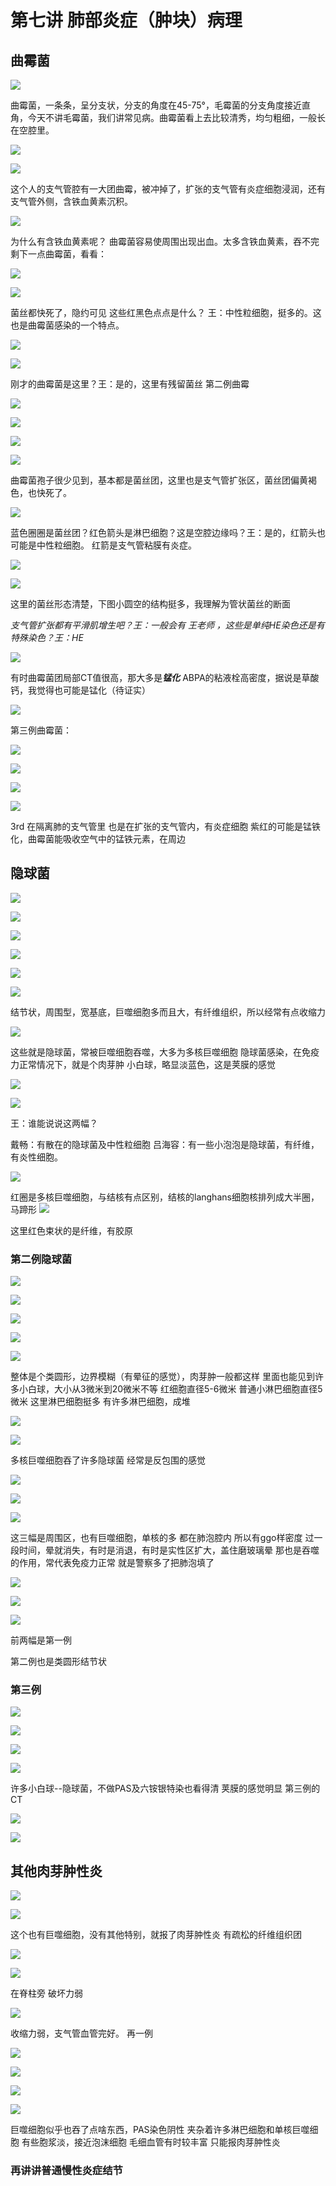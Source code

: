 # 第七讲 肺部炎症（肿块）病理
## 曲霉菌

![](./_image/0c96b6eae49a4a3f30e962d7b35518d.jpg)

曲霉菌，一条条，呈分支状，分支的角度在45-75°，毛霉菌的分支角度接近直角，今天不讲毛霉菌，我们讲常见病。曲霉菌看上去比较清秀，均匀粗细，一般长在空腔里。

![](./_image/28c8df17ae22cc6a1565301b87f7bd7.jpg)

![](./_image/7067a89969abbbf0835bd2ddb3052f0.jpg)

这个人的支气管腔有一大团曲霉，被冲掉了，扩张的支气管有炎症细胞浸润，还有支气管外侧，含铁血黄素沉积。

![](./_image/ffedc7574b6e5753b42dcc7997ddf55.jpg)

为什么有含铁血黄素呢？
曲霉菌容易使周围出现出血。太多含铁血黄素，吞不完
剩下一点曲霉菌，看看：

![](./_image/aee19ced16a02a752e7ae8ec553d8e5.jpg)

![](./_image/fab16e35d9e956a93740a8a056ea425.jpg)

菌丝都快死了，隐约可见
这些红黑色点点是什么？
王：中性粒细胞，挺多的。这也是曲霉菌感染的一个特点。

![](./_image/dc923e3304681e621e824f36c264a5f.jpg)

![](./_image/38ec0848108835222a051e330284072.jpg)

刚才的曲霉菌是这里？王：是的，这里有残留菌丝
第二例曲霉

![](./_image/f9b5c09a54693863971b12d109820e8.jpg)

![](./_image/9bc17483e770c0718ce78dc8ccb084a.jpg)

![](./_image/c43ac5363b2aa71497d797815b9149c.jpg)

![](./_image/2c97a7caa8e7a0da1f952d87e4d63d0.jpg)

曲霉菌孢子很少见到，基本都是菌丝团，这里也是支气管扩张区，菌丝团偏黄褐色，也快死了。


![](./_image/72ed1875490cb2a60b12467a2490bba.jpg)

蓝色圈圈是菌丝团？红色箭头是淋巴细胞？这是空腔边缘吗？王：是的，红箭头也可能是中性粒细胞。
红箭是支气管粘膜有炎症。

![](./_image/8b0bea7c9fc7baf8dc13d12da298397.jpg)


![](./_image/fb01e91e67f84d6b72fc62e19990f30.jpg)

这里的菌丝形态清楚，下图小圆空的结构挺多，我理解为管状菌丝的断面

*支气管扩张都有平滑肌增生吧？王：一般会有*
*王老师 ，这些是单纯HE染色还是有特殊染色？王：HE*

![](./_image/dcb7aeabb0c4a027eae967c5e342325.jpg)

有时曲霉菌团局部CT值很高，那大多是***锰化***
ABPA的粘液栓高密度，据说是草酸钙，我觉得也可能是锰化（待证实）

![](./_image/696bb29f6243cf2584264bd0f92d20a.jpg)


第三例曲霉菌：

![](./_image/cc79739f747755606cdf58a5039ef8c.jpg)

![](./_image/4b65c31b70bfaf609038f5c46dd6561.jpg)

![](./_image/0ec1cc4ad7e152f4fb1c18b657bfb37.jpg)



![](./_image/fd51c1c1858db6b0d087e9e7cf9e361.jpg)

3rd 在隔离肺的支气管里
也是在扩张的支气管内，有炎症细胞
紫红的可能是锰铁化，曲霉菌能吸收空气中的锰铁元素，在周边

## 隐球菌

![](./_image/f9aef2d49eae5a79da6524bc9a9b6fe.jpg)

![](./_image/2274b0771f680a6c892e48d4f926d4b.jpg)

![](./_image/a548e79e623116f9497525c7c16de0d.jpg)

![](./_image/301e45c24640c65fd00aeaa538ea358.jpg)

![](./_image/983b3047b7b6576b476ca40509697a9.jpg)

![](./_image/e8a7d6268afdfdc5e24e00558187c7f.jpg)

结节状，周围型，宽基底，巨噬细胞多而且大，有纤维组织，所以经常有点收缩力

![](./_image/3f23e10b060a82f80b677d75202bd5f.jpg)

这些就是隐球菌，常被巨噬细胞吞噬，大多为多核巨噬细胞
隐球菌感染，在免疫力正常情况下，就是个肉芽肿
小白球，略显淡蓝色，这是荚膜的感觉


![](./_image/429a09a32b530356a5511a7b82c7035.jpg)

![](./_image/4b1624727ee84cdc5ac1d27e3ac7629.jpg)

王：谁能说说这两幅？

戴畅：有散在的隐球菌及中性粒细胞
吕海容：有一些小泡泡是隐球菌，有纤维，有炎性细胞。


![](./_image/0248b1cf327efcb654c3f3cda6801a7.jpg)

红圈是多核巨噬细胞，与结核有点区别，结核的langhans细胞核排列成大半圈，马蹄形
![](./_image/c3ce0e0990541b2069a082ce31241d9.jpg)

这里红色束状的是纤维，有胶原

### 第二例隐球菌


![](./_image/683a347daa2f3bb3d028a84ba8ce7c0.jpg)

![](./_image/9d1d9f6f4212153bb6c087f1c9a837f.jpg)

![](./_image/b91350a48f7fcce8ae677e95802594b.jpg)

![](./_image/dadf5934f7c29fe015bf126bb5f50c8.jpg)

![](./_image/cade3f0810f6261308115424d16fc57.jpg)

整体是个类圆形，边界模糊（有晕征的感觉），肉芽肿一般都这样
里面也能见到许多小白球，大小从3微米到20微米不等
红细胞直径5-6微米
普通小淋巴细胞直径5微米
这里淋巴细胞挺多
有许多淋巴细胞，成堆

![](./_image/5f9d9dbb9be93f7c60334a85c9b15d4.jpg)

![](./_image/752cfd9a09a136d490d5f128867745f.jpg)

多核巨噬细胞吞了许多隐球菌
经常是反包围的感觉


![](./_image/b3c70f87d0135bb6d8a56ee18aef817.jpg)

![](./_image/ccc1c2a0ab2c3d303e982e836c8050a.jpg)

![](./_image/aec436d0d85cf13fae3c70ac16848b3.jpg)

这三幅是周围区，也有巨噬细胞，单核的多
都在肺泡腔内
所以有ggo样密度
过一段时间，晕就消失，有时是消退，有时是实性区扩大，盖住磨玻璃晕
那也是吞噬的作用，常代表免疫力正常
就是警察多了把肺泡填了


![](./_image/f7f86f9b251e8b5f7e2f39af5367916.jpg)

![](./_image/7f5b4e02ba95963c57705f44262ac0c.jpg)

![](./_image/015d2183f616335641a417046a8ad2e.jpg)

前两幅是第一例

第二例也是类圆形结节状
### 第三例

![](./_image/4258ff42972a936398da609d60f8a8e.jpg)

![](./_image/16cc884470f9b9fba105d9c5fcf6062.jpg)

![](./_image/d723ba10b89fc188fcbdd2eeaec8e19.jpg)

![](./_image/005ecb0cdae996f0c17b8d0f4cab492.jpg)

许多小白球--隐球菌，不做PAS及六铵银特染也看得清
荚膜的感觉明显
第三例的CT

![](./_image/16f068e43c04a3dafc22729f78bfe87.jpg)

![](./_image/719d9d5938160d5e1b79b04d5200564.jpg)

## 其他肉芽肿性炎

![](./_image/9b76d76f7d4c358b23a226d75745e1c.jpg)

![](./_image/7ad40b6e2a342e78608022ea39c1c02.jpg)

这个也有巨噬细胞，没有其他特别，就报了肉芽肿性炎
有疏松的纤维组织团

![](./_image/e5b4f38eb95ca43fae3dca40a78008c.jpg)

![](./_image/86daaf27d8dca16d2b3d7395aca9a01.jpg)

在脊柱旁
破坏力弱

![](./_image/6cbab381b0045713b8e2b065221b19c.jpg)

收缩力弱，支气管血管完好。
再一例


![](./_image/90d3a916bd6b1d08795aaade466c101.jpg)

![](./_image/5432dec8c9daa7514d36f4af3213207.jpg)

![](./_image/7fbb3085ba30dce79f274f2e5f83816.jpg)

![](./_image/a6929b7e1c11c038eec40958be434b8.jpg)

巨噬细胞似乎也吞了点啥东西，PAS染色阴性
夹杂着许多淋巴细胞和单核巨噬细胞
有些胞浆淡，接近泡沫细胞
毛细血管有时较丰富
只能报肉芽肿性炎


### 再讲讲普通慢性炎症结节

